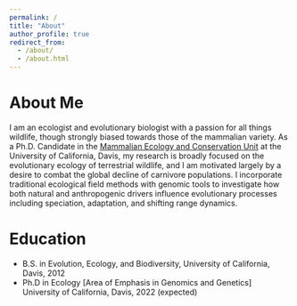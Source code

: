 ```yaml
---
permalink: /
title: "About"
author_profile: true
redirect_from: 
  - /about/
  - /about.html
---
```


# About Me 
I am an ecologist and evolutionary biologist with a passion for all things wildlife, though strongly biased towards those of the mammalian variety. As a Ph.D. Candidate in the [Mammalian Ecology and Conservation Unit](https://mecu.ucdavis.edu) at the University of California, Davis, my research is broadly focused on the evolutionary ecology of terrestrial wildlife, and I am motivated largely by a desire to combat the global decline of carnivore populations. I incorporate traditional ecological field methods with genomic tools to investigate how both natural and anthropogenic drivers influence evolutionary processes including speciation, adaptation, and shifting range dynamics. 

# Education
* B.S. in Evolution, Ecology, and Biodiversity, University of California, Davis, 2012
* Ph.D in Ecology [Area of Emphasis in Genomics and Genetics]  University of California, Davis, 2022 (expected)

